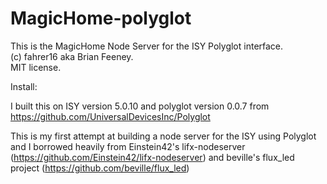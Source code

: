# MagicHome-polyglot
This is the MagicHome Node Server for the ISY Polyglot interface.  
(c) fahrer16 aka Brian Feeney.  
MIT license. 

Install:

I built this on ISY version 5.0.10 and polyglot version 0.0.7 from 
https://github.com/UniversalDevicesInc/Polyglot

This is my first attempt at building a node server for the ISY using Polyglot and I borrowed heavily from Einstein42's lifx-nodeserver (https://github.com/Einstein42/lifx-nodeserver) and beville's flux_led project (https://github.com/beville/flux_led)
